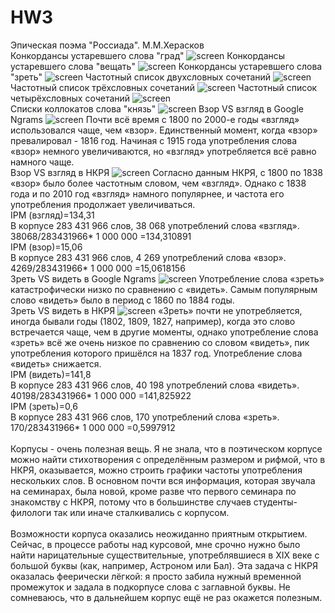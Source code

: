 # HW3
Эпическая поэма "Россиада". М.М.Херасков
<br>
Конкордансы устаревшего слова "град"
![screen](https://b.radikal.ru/b41/1904/92/a976890945f2.jpg)
Конкордансы устаревшего слова "вещать"
![screen](https://d.radikal.ru/d35/1904/a5/b0178918109b.jpg)
Конкордансы устаревшего слова "зреть"
![screen](https://a.radikal.ru/a12/1904/9f/a9c05c78740f.jpg)
Частотный список двухсловных сочетаний
![screen](https://d.radikal.ru/d43/1904/5f/66f1ed082799.jpg)
<br>
Частотный список трёхсловных сочетаний
![screen](https://a.radikal.ru/a32/1904/29/4aa3e8467f9c.jpg)
Частотный список четырёхсловных сочетаний
![screen](https://d.radikal.ru/d26/1904/68/bceb29b62c31.jpg)
<br>
Cписки коллокатов слова "князь"
![screen](https://a.radikal.ru/a12/1904/8a/886fdeb6a5b7.jpg)
Взор VS взгляд в Google Ngrams
![screen](http://b.radikal.ru/b23/1904/cc/1586d5adca00.jpg)
Почти всё время с 1800 по 2000-е годы «взгляд» использовался чаще, чем «взор». Единственный момент, когда «взор» превалировал - 1816 год. Начиная с 1915 года употребления слова «взор» немного увеличиваются, но «взгляд» употребляется всё равно намного чаще. 
<br>
Взор VS взгляд в НКРЯ
![screen](https://a.radikal.ru/a36/1904/cc/76081baf4514.jpg)
Согласно данным НКРЯ, с 1800 по 1838 «взор» было более частотным словом, чем «взгляд». Однако с 1838 года и по 2010 год «взгляд» намного популярнее, и частота его употребления продолжает увеличиваться.
<br>
IPM (взгляд)=134,31
<br>
В корпусе 283 431 966 слов, 38 068 употреблений слова «взгляд».
<br>
38068/283431966* 1 000 000 =134,310891
<br>
IPM (взор)=15,06
<br>
В корпусе 283 431 966 слов, 4 269 употреблений слова «взор».
<br>
4269/283431966* 1 000 000 =15,0618156
<br>
Зреть VS видеть в Google Ngrams
![screen](https://b.radikal.ru/b10/1904/82/803aa83382bb.jpg)
Употребление слова «зреть» катастрофически низко по сравнению с «видеть».  Самым популярным слово «видеть» было в период с 1860 по 1884 годы.
<br>
Зреть VS видеть в НКРЯ
![screen](https://a.radikal.ru/a04/1904/17/2c8c948c2d73.jpg)
«Зреть» почти не употребляется, иногда бывали годы (1802, 1809, 1827, например), когда это слово встречается чаще, чем в другие моменты, однако употребление слова «зреть» всё же очень низкое по сравнению со словом «видеть», пик употребления которого пришёлся на 1837 год. Употребление слова «видеть» снижается.
<br>
IPM (видеть)=141,8
<br>
В корпусе 283 431 966 слов, 40 198 употреблений слова «видеть».
<br>
40198/283431966* 1 000 000 =141,825922
<br>
IPM (зреть)=0,6
<br>
В корпусе 283 431 966 слов, 170 употреблений слова «зреть».
<br>
170/283431966* 1 000 000 =0,5997912
<br>
<br>
Корпусы - очень полезная вещь. Я не знала, что в поэтическом корпусе можно найти стихотворения с определённым размером и рифмой, что в НКРЯ, оказывается, можно строить графики частоты употребления нескольких слов. В основном почти вся информация, которая звучала на семинарах, была новой, кроме разве что первого семинара по знакомству с НКРЯ, потому что в большинстве случаев студенты-филологи так или иначе сталкивались с корпусом.
<br>
<br>
Возможности корпуса оказались неожиданно приятным открытием. Сейчас, в процессе работы над курсовой, мне срочно нужно было найти нарицательные существительные, употреблявшиеся в XIX веке с большой буквы (как, например, Астроном или Бал). Эта задача с НКРЯ оказалась феерически лёгкой: я просто забила нужный временной промежуток и задала в подкорпусе слова с заглавной буквы. Не сомневаюсь, что в дальнейшем корпус ещё не раз окажется полезным.
